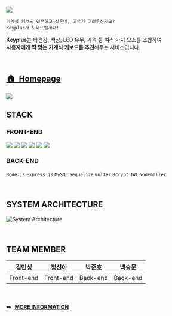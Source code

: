 <br />

<img src="https://media.discordapp.net/attachments/880163201872961636/895863859305398282/keyplus_logo.png" />


```
기계식 키보드 입문하고 싶은데, 고르기 어려우신가요?
Keyplus가 도와드릴게요!
```
**Keyplus**는 타건감, 색상, LED 유무, 가격 등 여러 가지 요소를 조합하여   
**사용자에게 딱 맞는 기계식 키보드를 추천**해주는 서비스입니다.

<br />
<h2><a href="https://keyplus.kr"><strong>🏠 &nbsp;Homepage</strong></a></h2>


<img src="https://media.discordapp.net/attachments/871554528389005335/892987580147175484/landing.png" />

<br />


## STACK
### FRONT-END
<p>
  <img src="https://img.shields.io/badge/JavaScript-F7DF1E?style=flat-square"/>
  <img src="https://img.shields.io/badge/React-61DAFB?style=flat-square"/>
  <img src="https://img.shields.io/badge/Redux Toolkit-764ABC?style=flat-square"/>
  <img src="https://img.shields.io/badge/redux persist-FF9E0F?style=flat-square"/>
  <img src="https://img.shields.io/badge/SCSS-CC6699?style=flat-square"/>
  <img src="https://img.shields.io/badge/axios-41454A?style=flat-square"/>
</p>

### BACK-END

`Node.js` `Express.js` `MySQL` `Sequelize` `multer` `Bcrypt` `JWT` `Nodemailer`


<br />

## SYSTEM ARCHITECTURE
![System Architecture](https://media.discordapp.net/attachments/871554528389005335/896256117016002640/Web_App_Reference_Architecture_V2_10.png?width=1732&height=1027)


<br />


## TEAM MEMBER
| <a href="https://github.com/chloemk">김민성</a>  | <a href="https://github.com/seona-jung">정선아</a>   | <a href="https://github.com/do8972">박준호</a>  | <a href="https://github.com/goodbsm2421">백승문</a>  |
| :----: |:----:| :----:| :---:|
| Front-end | Front-end | Back-end |Back-end |

<br />


#### :arrow_right: &nbsp; <a href="https://www.notion.so/10-29plus-Keyplus-2944b227228343aaa5671faab5763cd8">MORE INFORMATION</a>
